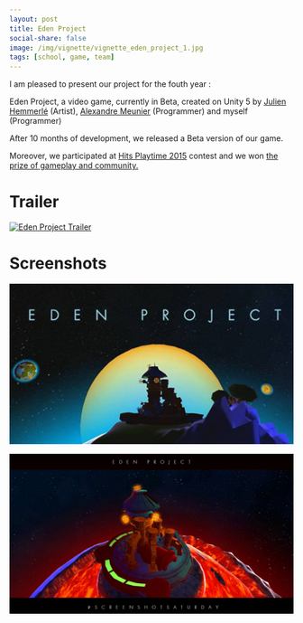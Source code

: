 ```yaml
---
layout: post
title: Eden Project
social-share: false
image: /img/vignette/vignette_eden_project_1.jpg
tags: [school, game, team]
---
```



I am pleased to present our project for the fouth year :

Eden Project, a video game, currently in Beta, created on Unity 5 by [Julien Hemmerlé](http://www.niouhop.com/) (Artist), [Alexandre Meunier](http://alexandremeunier.com/) (Programmer) and myself (Programmer)

After 10 months of development, we released a Beta version of our game.

Moreover, we participated at [Hits Playtime 2015](https://www.hitsplaytime.fr/) contest and we won [the prize of gameplay and community.](https://hitsplaytime.tumblr.com/post/137675303415/eden-project-prix-de-la-communaut%C3%A9-et-du-gameplay)

# Trailer

[![Eden Project Trailer](https://i.ibb.co/hWmsGFV/https-i-ytimg-com-vi-mw-Ewo-ND5oik-maxresdefault.jpg)](https://www.youtube.com/watch?v=mwEwoND5oik "Eden Project Trailer")

# Screenshots

![Eden Project 1](/img/eden_project_1.jpg)

![Eden Project 2](/img/eden_project_2.jpg)